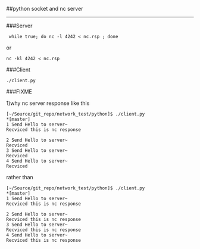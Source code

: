 ##python socket and nc server

---
###Server

` while true; do nc -l 4242 < nc.rsp ; done`

or 

`nc -kl 4242 < nc.rsp`

###Client

`./client.py`


###FIXME

1)why nc server response like this 
```
[~/Source/git_repo/network_test/python]$ ./client.py                                                                                               *[master] 
1 Send Hello to server~
Recviced this is nc response

2 Send Hello to server~
Recviced 
3 Send Hello to server~
Recviced 
4 Send Hello to server~
Recviced 
```

rather than
```
[~/Source/git_repo/network_test/python]$ ./client.py                                                                                               *[master] 
1 Send Hello to server~
Recviced this is nc response

2 Send Hello to server~
Recviced this is nc response
3 Send Hello to server~
Recviced this is nc response
4 Send Hello to server~
Recviced this is nc response
```

